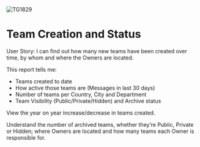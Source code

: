 ![TG1829](https://user-images.githubusercontent.com/69800776/92775624-79a93e00-f396-11ea-835f-fb70724fc196.png)

# Team Creation and Status

User Story: I can find out how many new teams have been created over time, by whom and where the Owners are located.

This report tells me:

- Teams created to date
- How active those teams are (Messages in last 30 days)
- Number of teams per Country, City and Department
- Team Visibility (Public/Private/Hidden) and Archive status

View the year on year increase/decrease in teams created. 

Understand the number of archived teams, whether they’re Public, Private or Hidden; where Owners are located and how many teams each Owner is responsible for. 
